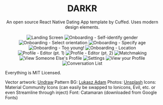 <h1 align="center">DARKR</h1>

<p align="center">
An open source React Native Dating App template by Cuffed. Uses modern design elements.
<br><br>
  <img src="renders/dec-11/Landing.png" alt="Landing Screen">
  <img src="renders/dec-11/OnboardingGender.png" alt="Onboarding - Self-identify gender">
  <img src="renders/dec-11/OnboardingGenderPref.png" alt="Onboarding - Select orientation">
  <img src="renders/dec-11/OnboardingAge.png" alt="Onboarding - Specify age">
  <img src="renders/dec-11/OnboardingTooYoung.png" alt="Onboarding - Too young!">
  <img src="renders/dec-11/OnboardingLocation.png" alt="Onboarding - Location">
  <img src="renders/editprofile1.jpg" alt="Profile - Editor (pt. 1)">
  <img src="renders/editprofile2.jpg" alt="Profile - Editor (pt. 2)">
  <img src="renders/Matchmaking.jpg" alt="Matchmaking">
  <img src="renders/matchinfo.jpg" alt="View Someone Else's Profile">
  <img src="renders/settings.jpg" alt="Settings">
  <img src="renders/viewprofile.jpg" alt="View your Profile">
  <img src="renders/chat.jpg" alt="Conversation List">
</p>

Everything is MIT Licensed.

Vector artwork: [Undraw](https://undraw.co)
Pattern BG: [Lukasz Adam](https://lukaszadam.com/illustrations/)
Photos: [Unsplash](https://unsplash.com)
Icons: Material Community Icons (can easily be swapped to Ionicons, Evil, etc. or even Streamline through inject)
Font: Catamaran (downloaded from Google Fonts)